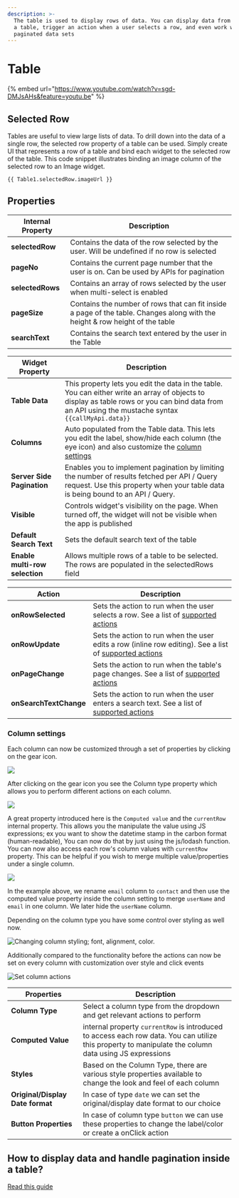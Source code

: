 ```yaml
---
description: >-
  The table is used to display rows of data. You can display data from an API in
  a table, trigger an action when a user selects a row, and even work with large
  paginated data sets
---
```


# Table

{% embed url="https://www.youtube.com/watch?v=sgd-DMJsAHs&feature=youtu.be" %}

## Selected Row

Tables are useful to view large lists of data. To drill down into the data of a single row, the selected row property of a table can be used. Simply create UI that represents a row of a table and bind each widget to the selected row of the table. This code snippet illustrates binding an image column of the selected row to an Image widget.

```
{{ Table1.selectedRow.imageUrl }}
```

## Properties

| Internal Property | Description                                                                                                                  |
| ----------------- | ---------------------------------------------------------------------------------------------------------------------------- |
| **selectedRow**   | Contains the data of the row selected by the user. Will be undefined if no row is selected                                   |
| **pageNo**        | Contains the current page number that the user is on. Can be used by APIs for pagination                                     |
| **selectedRows**  | Contains an array of rows selected by the user when multi-select is enabled                                                  |
| **pageSize**      | Contains the number of rows that can fit inside a page of the table. Changes along with the height & row height of the table |
| **searchText**    | Contains the search text entered by the user in the Table                                                                    |

| Widget Property                | Description                                                                                                                                                                                                       |
| ------------------------------ | ----------------------------------------------------------------------------------------------------------------------------------------------------------------------------------------------------------------- |
| **Table Data**                 | This property lets you edit the data in the table. You can either write an array of objects to display as table rows or you can bind data from an API using the mustache syntax `{{callMyApi.data}}`              |
| **Columns**                    | Auto populated from the Table data. This lets you edit the label, show/hide each column (the eye icon) and also customize the [column settings](https://docs.appsmith.com/widget-reference/table#column-settings) |
| **Server Side Pagination**     | Enables you to implement pagination by limiting the number of results fetched per API / Query request. Use this property when your table data is being bound to an API / Query.                                   |
| **Visible**                    | Controls widget's visibility on the page. When turned off, the widget will not be visible when the app is published                                                                                               |
| **Default Search Text**        | Sets the default search text of the table                                                                                                                                                                         |
| **Enable multi-row selection** | Allows multiple rows of a table to be selected. The rows are populated in the selectedRows field                                                                                                                  |

| Action                 | Description                                                                                                                                                   |
| ---------------------- | ------------------------------------------------------------------------------------------------------------------------------------------------------------- |
| **onRowSelected**      | Sets the action to run when the user selects a row. See a list of [supported actions](../core-concepts/writing-code/appsmith-framework.md)                    |
| **onRowUpdate**        | Sets the action to run when the user edits a row (inline row editing). See a list of [supported actions](../core-concepts/writing-code/appsmith-framework.md) |
| **onPageChange**       | Sets the action to run when the table's page changes. See a list of [supported actions](../core-concepts/writing-code/appsmith-framework.md)                  |
| **onSearchTextChange** | Sets the action to run when the user enters a search text. See a list of [supported actions](../core-concepts/writing-code/appsmith-framework.md)             |

### Column settings

Each column can now be customized through a set of properties by clicking on the gear icon.

![](../.gitbook/assets/table-click-cog.gif)

After clicking on the gear icon you see the Column type property which allows you to perform different actions on each column.

![](../.gitbook/assets/table-gif2.gif)

A great property introduced here is the `Computed value` and the `currentRow` internal property. This allows you the manipulate the value using JS expressions; ex you want to show the datetime stamp in the carbon format (human-readable), You can now do that by just using the js/lodash function. You can now also access each row's column values with `currentRow` property. This can be helpful if you wish to merge multiple value/properties under a single column.

![](../.gitbook/assets/current-row-show-hide-3.gif)

In the example above, we rename `email` column to `contact` and then use the computed value property inside the column setting to merge `userName` and `email` in one column. We later hide the `userName` column.

Depending on the column type you have some control over styling as well now.

![Changing column styling; font, alignment, color.](../.gitbook/assets/edit-column-styles-4.gif)

Additionally compared to the functionality before the actions can now be set on every column with customization over style and click events

![Set column actions](../.gitbook/assets/column-action-uttons-5.gif)



| Properties                       | Description                                                                                                                                            |
| -------------------------------- | ------------------------------------------------------------------------------------------------------------------------------------------------------ |
| **Column Type**                  | Select a column type from the dropdown and get relevant actions to perform                                                                             |
| **Computed Value**               | internal property `currentRow` is introduced to access each row data. You can utilize this property to manipulate the column data using JS expressions |
| **Styles**                       | Based on the Column Type, there are various style properties available to change the look and feel of each column                                      |
| **Original/Display Date format** | In case of type `date` we can set the original/display date format to our choice                                                                       |
| **Button Properties**            | In case of column type `button` we can use these properties to change the label/color or create a onClick action                                       |

## How to display data and handle pagination inside a table?

[Read this guide](../core-concepts/displaying-data-read/display-data-tables.md#pagination)
